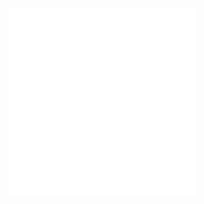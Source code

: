 ![This is notes from chapter 1](/rust/book_notes/chapter1.md)
![This is notes from chapter 2](/rust/book_notes/chapter2.md)

